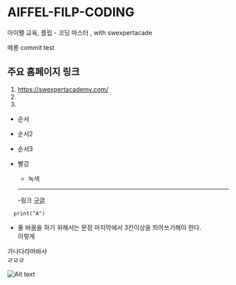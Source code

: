 # AIFFEL-FILP-CODING
아이펠 교육, 플립 - 코딩 마스터 , with swexpertacade

메롱
commit test
## 주요 홈페이지 링크

1. https://swexpertacademy.com/
2. 
3. 

- 순서
 - 순서2
  - 순서3
- 빨강
   - 녹색
    
  ---
  
  -링크
  [구글](https://google.com)
  
  
```
  print("A")
```

   
* 줄 바꿈을 하기 위해서는 문장 마지막에서 3칸이상을 띄어쓰기해야 한다.    
이렇게


가나다라마바사       
ㄹㄹㄹ

![Alt text](./img.png)
